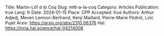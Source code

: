 Title: Martin-Löf <em>à la</em> Coq
Slug: mltt-a-la-coq
Category: Articles
Publication: true
Lang: fr
Date: 2024-01-15
Place: CPP
Accepted: true
Authors: Arthur Adjedj, Meven Lennon-Bertrand, Kenji Maillard, Pierre-Marie Pédrot, Loïc Pujet
Arxiv: https://arxiv.org/abs/2310.06376
Hal: https://inria.hal.science/hal-04214008